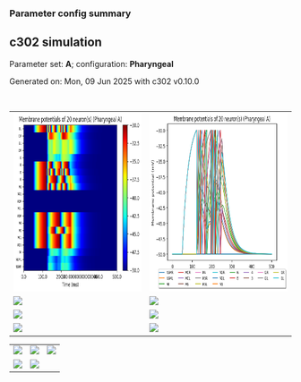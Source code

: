 ### Parameter config summary 
<h2>c302 simulation</h2>
<p>Parameter set: <b>A</b>; configuration: <b>Pharyngeal</b></p>
<p>Generated on: Mon, 09 Jun 2025 with c302 v0.10.0</p><br/>
<table>

<tr>
  <td><a href="images/neurons_A_Pharyngeal.png"><img alt=" " src="images/neurons_A_Pharyngeal.png" height="320"/></a></td>
  <td><a href="images/traces_neuron_Pharyngeal_A.png"><img alt=" " src="images/traces_neuron_Pharyngeal_A.png" height="320"/></a></td>
</tr>

<tr>
  <td><a href="images/neuron_activity_A_Pharyngeal.png"><img alt=" " src="images/neuron_activity_A_Pharyngeal.png" height="320"/></a></td>
  <td><a href="images/traces_neuron_activity_Pharyngeal_A.png"><img alt=" " src="images/traces_neuron_activity_Pharyngeal_A.png" height="320"/></a></td>
</tr>

<tr>
  <td><a href="images/muscles_A_Pharyngeal.png"><img alt=" " src="images/muscles_A_Pharyngeal.png" height="320"/></a></td>
  <td><a href="images/traces_muscles_Pharyngeal_A.png"><img alt=" " src="images/traces_muscles_Pharyngeal_A.png" height="320"/></a></td>
</tr>

<tr>
  <td><a href="images/muscle_activity_A_Pharyngeal.png"><img alt=" " src="images/muscle_activity_A_Pharyngeal.png" height="320"/></a></td>
  <td><a href="images/traces_muscles_activity_Pharyngeal_A.png"><img alt=" " src="images/traces_muscles_activity_Pharyngeal_A.png" height="320"/></a></td>
</tr>
</table>
<table>

<tr><td><a href="images/c302_A_Pharyngeal_exc_to_neurons.png"><img alt=" " src="images/c302_A_Pharyngeal_exc_to_neurons.png" height="320"/></a></td>

  <td><a href="images/c302_A_Pharyngeal_inh_to_neurons.png"><img alt=" " src="images/c302_A_Pharyngeal_inh_to_neurons.png" height="320"/></a></td>

  <td><a href="images/c302_A_Pharyngeal_elec_neurons_neurons.png"><img alt=" " src="images/c302_A_Pharyngeal_elec_neurons_neurons.png" height="320"/></a></td></tr>

<tr><td><a href="images/c302_A_Pharyngeal_exc_to_muscles.png"><img alt=" " src="images/c302_A_Pharyngeal_exc_to_muscles.png" height="320"/></a></td>

  <td><a href="images/c302_A_Pharyngeal_inh_to_muscles.png"><img alt=" " src="images/c302_A_Pharyngeal_inh_to_muscles.png" height="320"/></a></td></tr>
</table>
